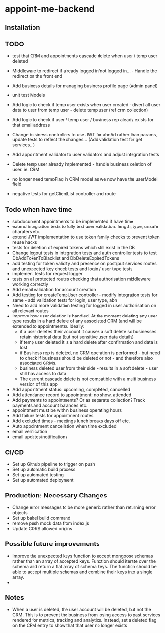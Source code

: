 # appoint-me-backend



## Installation


## TODO

- test that CRM and appointments cascade delete when user / temp user deleted

- Middleware to redirect if already logged in/not logged in... - Handle the redirect on the front end

- Add business details for managing business profile page (Admin panel)

- unit test Models
- Add logic to check if temp user exists when user created - divert all user data to user from temp user - delete temp user (ref crm collection)
- Add logic to check if user / temp user / business rep aleady exists for that email address
- Change business controllers to use JWT for abn/id rather than params, update tests to reflect the changes... (Add validation test for get services...)

- Add appointment validator to user validators and adjust integration tests
- Delete temp user already implemented - handle business deletion of user. ie. CRM
- no longer need tempFlag in CRM model as we now have the userModel field
- negative tests for getClientList controller and route

## Todo when have time

- subdocument appointments to be implemented if have time
- extend integration tests to fully test user validation: length, type, unsafe charaters etc.
- extend JWT implementation to use token family checks to prevent token reuse hacks
- tests for deletion of expired tokens which still exist in the DB
- Change logout tests in integration tests and auth controller tests to test DbAddTokenToBlacklist and DbDeleteExpiredTokens
- add testing for token validity and presence on post/put services routes and unexpected key check tests and login / user type tests
- implement tests for request logger
- tests on all protected routes checking that authorisation middleware working correctly
- Add email validation for account creation
- Add testing for createTempUser controller - modify integration tests for same - add validation tests for login, user type, abn
- Need to add more validation testing for logged in user authorisation on all relevant routes
- Improve how user deletion is handled. At the moment deleting any user type results in a hard delete of any associated CRM (and will be extended to appointments). Ideally:
    - if a user deletes their account it causes a soft delete so businesses retain historical data (but not sensitive user data details)
    - if temp user deleted it is a hard delete after confirmation and data is lost
    - if Business rep is deleted, no CRM operation is performed - but need to check if business should be deleted or not - and therefore also associated CRMs.
    - business deleted user from their side - results in a soft delete - user still has access to data
    - The current cascade delete is not compatible with a multi business version of this app
- Add appointment status: upcoming, completed, cancelled
- Add attendance record to appointment: no show, attended
- Add payments to appointments? Or as separate collection? Track payments and account balances etc.
- appointment must be within business operating hours
- Add failure tests for appointment routes
- Add excluded times - meetings lunch breaks days off etc.
- Auto appointment cancellation when time excluded
- email verification
- email updates/notifications

## CI/CD
- Set up Github pipeline to trigger on push
- Set up automatic build process
- Set up automated testing
- Set up automated deployment

## Production: Necessary Changes

- Change error messages to be more generic rather than returning error objects
- Set up babel build command
- remove push mock data from index.js
- Update CORS allowed origins

## Possible future improvements

- Improve the unexpected keys function to accept mongoose schemas rather than an array of accepted keys. Function should iterate over the schema and return a flat array of schema keys. The function should be able to accept multiple schemas and combine their keys into a single array.
- 

## Notes

- When a user is deleted, the user account will be deleted, but not the CRM. This is to prevent the business from losing access to past services rendered for metrics, tracking and analytics. Instead, set a deleted flag on the CRM entry to show that that user no longer exists